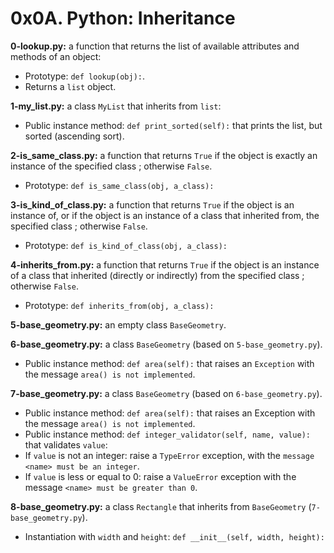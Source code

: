 # 0x0A. Python: Inheritance

**0-lookup.py:** a function that returns the list of available attributes and methods of an object:

- Prototype: `def lookup(obj):`.
- Returns a `list` object.

**1-my_list.py:** a class `MyList` that inherits from `list`:

- Public instance method: `def print_sorted(self):` that prints the list, but sorted (ascending sort).

**2-is_same_class.py:** a function that returns `True` if the object is exactly an instance of the specified class ; otherwise `False`.

- Prototype: `def is_same_class(obj, a_class):`

**3-is_kind_of_class.py:** a function that returns `True` if the object is an instance of, or if the object is an instance of a class that inherited from, the specified class ; otherwise `False`.

- Prototype: `def is_kind_of_class(obj, a_class):`

**4-inherits_from.py:** a function that returns `True` if the object is an instance of a class that inherited (directly or indirectly) from the specified class ; otherwise `False`.

- Prototype: `def inherits_from(obj, a_class):`

**5-base_geometry.py:** an empty class `BaseGeometry`.

**6-base_geometry.py:** a class `BaseGeometry` (based on `5-base_geometry.py`).

- Public instance method: `def area(self):` that raises an `Exception` with the message `area() is not implemented`.

**7-base_geometry.py:** a class `BaseGeometry` (based on `6-base_geometry.py`).

- Public instance method: `def area(self):` that raises an Exception with the message `area() is not implemented`.
- Public instance method: `def integer_validator(self, name, value):` that validates `value`:
- If `value` is not an integer: raise a `TypeError` exception, with the `message <name> must be an integer`.
- If `value` is less or equal to 0: raise a `ValueError` exception with the message `<name> must be greater than 0`.

**8-base_geometry.py:** a class `Rectangle` that inherits from `BaseGeometry` (`7-base_geometry.py`).

- Instantiation with `width` and `height`: `def __init__(self, width, height):`
